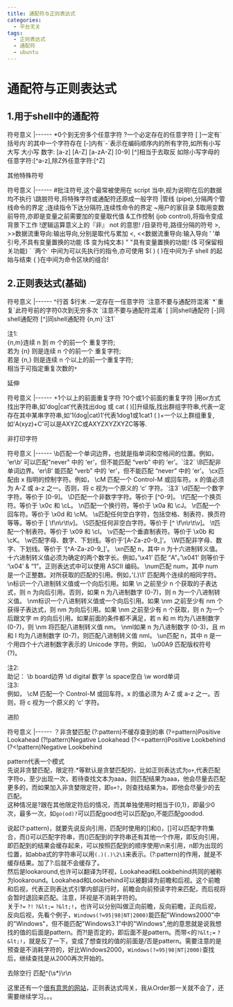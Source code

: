 ```yaml
---
title: 通配符与正则表达式
categories:
  - 平台无关
tags:
  - 正则表达式
  - 通配符
  - ubuntu
---
```


# 通配符与正则表达式

## 1.用于shell中的通配符

<th align="center">符号</th><th align="left">意义</th>
|------
<td align="center">*</td><td align="left">0个到无穷多个任意字符</td>
<td align="center">?</td><td align="left">一个必定存在的任意字符</td>
<td align="center">[ ]</td><td align="left">一定有`括号内`的其中一个字符存在</td>
<td align="center">[-]</td><td align="left">内有`-`表示在编码顺序内的所有字符,如所有小写 大写 大小写 数字: [a-z] [A-Z] [a-zA-Z] [0-9]</td>
<td align="center">[^]</td><td align="left">相当于去取反 如除小写字母的任意字符:[^a-z],除Z外任意字符:[^Z]</td>

其他特殊符号

<th align="center">符号</th><th align="left">意义</th>
|------
<td align="center">#</td><td align="left">批注符号,这个最常被使用在 script 当中,视为说明!在后的数据均不执行</td>
<td align="center">\</td><td align="left">跳脱符号,将特殊字符或通配符还原成一般字符</td>
<td align="center">|</td><td align="left">管线 (pipe),分隔两个管线命令的界定</td>
<td align="center">;</td><td align="left">连续指令下达分隔符,连续性命令的界定</td>
<td align="center">~</td><td align="left">用户的家目录</td>
<td align="center">$</td><td align="left">取用变数前导符,亦即是变量之前需要加的变量取代值</td>
<td align="center">&amp;</td><td align="left">工作控制 (job control),将指令变成背景下工作</td>
<td align="center">!</td><td align="left">逻辑运算意义上的『非』 not 的意思!</td>
<td align="center">/</td><td align="left">目录符号,路径分隔的符号</td>
<td align="center">&gt;, &gt;&gt;</td><td align="left">数据流重导向:输出导向,分别是取代与累加</td>
<td align="center">&lt;, &lt;&lt;</td><td align="left">数据流重导向:输入导向</td>
<td align="center">’ ’</td><td align="left">单引号,不具有变量置换的功能 ($ 变为纯文本)</td>
<td align="center">" "</td><td align="left">具有变量置换的功能! ($ 可保留相关功能)</td>
<td align="center">` `</td><td align="left">两个` 中间为可以先执行的指令,亦可使用 $( )</td>
<td align="center">( )</td><td align="left">在中间为子 shell 的起始与结束</td>
<td align="center">{ }</td><td align="left">在中间为命令区块的组合!</td>

## 2.正则表达式(基础)

<th align="center">符号</th><th align="left">意义</th>
|------
<td align="center">^</td><td align="left">行首</td>
<td align="center">$</td><td align="left">行末</td>
<td align="center">.</td><td align="left">一定存在一任意字符 `注意不要与通配符混淆`</td>
<td align="center">*</td><td align="left">`重复`此符号前的字符0次到无穷多次 `注意不要与通配符混淆`</td>
<td align="center">[ ]</td><td align="left">同shell通配符</td>
<td align="center">[-]</td><td align="left">同shell通配符</td>
<td align="center">[^]</td><td align="left">同shell通配符</td>
<td align="center">{n,m}</td><td align="left">`注1`</td>

注1:<br/> {n,m}连续 n 到 m 个的前一个 重复字符;<br/> 若为 {n} 则是连续 n 个的前一个 重复字符;<br/> 若是 {n,} 则是连续 n 个以上的前一个重复字符;<br/> 相当于可指定重复次数的`*`

延伸

<th align="center">符号</th><th align="left">意义</th>
|------
<td align="center">+</td><td align="left">1个以上的前面重复字符</td>
<td align="center">?</td><td align="left">0个或1个前面的重复字符</td>
<td align="center">|</td><td align="left">用or方式找出字符串,如’dog|cat’代表找出dog 或 cat</td>
<td align="center">( )</td><td align="left">[]升级版,找出群组字符串,代表一定存在其中某串字符串,如’1(dog|cat)1’代表1dog1或1cat1</td>
<td align="center">( )+</td><td align="left">一个以上群组重复,如’A(xyz)+C’可以是AXYZC或AXYZXYZXYZC等等.</td>

非打印字符

<th align="center">符号</th><th align="left">意义</th>
|------
<td align="center">\b</td><td align="left">匹配一个单词边界，也就是指单词和空格间的位置。例如， ‘er\b’ 可以匹配"never" 中的 ‘er’，但不能匹配 “verb” 中的 ‘er’。`注2`</td>
<td align="center">\B</td><td align="left">匹配非单词边界。‘er\B’ 能匹配 “verb” 中的 ‘er’，但不能匹配 “never” 中的 ‘er’。</td>
<td align="center">\cx</td><td align="left">匹配由 x 指明的控制字符。例如， \cM 匹配一个 Control-M 或回车符。x 的值必须为 A-Z 或 a-z 之一。否则，将 c 视为一个原义的 ‘c’ 字符。`注3`</td>
<td align="center">\d</td><td align="left">匹配一个数字字符。等价于 [0-9]。</td>
<td align="center">\D</td><td align="left">匹配一个非数字字符。等价于 [^0-9]。</td>
<td align="center">\f</td><td align="left">匹配一个换页符。等价于 \x0c 和 \cL。</td>
<td align="center">\n</td><td align="left">匹配一个换行符。等价于 \x0a 和 \cJ。</td>
<td align="center">\r</td><td align="left">匹配一个回车符。等价于 \x0d 和 \cM。</td>
<td align="center">\s</td><td align="left">匹配任何空白字符，包括空格、制表符、换页符等等。等价于 [ \f\n\r\t\v]。</td>
<td align="center">\S</td><td align="left">匹配任何非空白字符。等价于 [^ \f\n\r\t\v]。</td>
<td align="center">\t</td><td align="left">匹配一个制表符。等价于 \x09 和 \cI。</td>
<td align="center">\v</td><td align="left">匹配一个垂直制表符。等价于 \x0b 和 \cK。</td>
<td align="center">\w</td><td align="left">匹配字母、数字、下划线。等价于’[A-Za-z0-9_]’。</td>
<td align="center">\W</td><td align="left">匹配非字母、数字、下划线。等价于 ‘[^A-Za-z0-9_]’。</td>
<td align="center">\xn</td><td align="left">匹配 n，其中 n 为十六进制转义值。十六进制转义值必须为确定的两个数字长。例如，’\x41’ 匹配 “A”。’\x041’ 则等价于 ‘\x04’ &amp; “1”。正则表达式中可以使用 ASCII 编码。</td>
<td align="center">\num</td><td align="left">匹配 num，其中 num 是一个正整数。对所获取的匹配的引用。例如，’(.)\1’ 匹配两个连续的相同字符。</td>
<td align="center">\n</td><td align="left">标识一个八进制转义值或一个向后引用。如果 \n 之前至少 n 个获取的子表达式，则 n 为向后引用。否则，如果 n 为八进制数字 (0-7)，则 n 为一个八进制转义值。</td>
<td align="center">\nm</td><td align="left">标识一个八进制转义值或一个向后引用。如果 \nm 之前至少有 nm 个获得子表达式，则 nm 为向后引用。如果 \nm 之前至少有 n 个获取，则 n 为一个后跟文字 m 的向后引用。如果前面的条件都不满足，若 n 和 m 均为八进制数字 (0-7)，则 \nm 将匹配八进制转义值 nm。</td>
<td align="center">\nml</td><td align="left">如果 n 为八进制数字 (0-3)，且 m 和 l 均为八进制数字 (0-7)，则匹配八进制转义值 nml。</td>
<td align="center">\un</td><td align="left">匹配 n，其中 n 是一个用四个十六进制数字表示的 Unicode 字符。例如， \u00A9 匹配版权符号 (?)。</td>

注2:<br/> 助记： \b board边界 \d digital 数字 \s space空白 \w word单词<br/> 注3:<br/> 例如， \cM 匹配一个 Control-M 或回车符。x 的值必须为 A-Z 或 a-z 之一。否则，将 c 视为一个原义的 ‘c’ 字符。

进阶

<th align="center">符号</th><th align="left">意义</th>
|------
<td align="center">？</td><td align="left">非贪婪匹配</td>
<td align="center">(?:pattern)</td><td align="left">不缓存查到的串</td>
<td align="center">(?=pattern)</td><td align="left">Positive Lookahead</td>
<td align="center">(?!pattern)</td><td align="left">Negative Lookahead</td>
<td align="center">(?&lt;=pattern)</td><td align="left">Positive Lookbehind</td>
<td align="center">(?&lt;!pattern)</td><td align="left">Negative Lookbehind</td>

pattern代表一个模式<br/> 先说非贪婪匹配，限定符.*等默认是贪婪匹配的，比如正则表达式为`o+`,代表匹配字符o，至少出现一次，若待查找文本为aaa，则匹配结果为aaa，他会尽量去匹配更多的，而如果加入非贪婪限定符，即`o+?`，则查找结果为a，即他会尽量少的去匹配。<br/> 这种情况是?跟在其他限定符后的情况，而其单独使用时相当于{0,1}，即最少0次，最多一次，如`go(od)?`可以匹配good也可以匹配go,不能匹配goodod.

说起(?:pattern)，就要先说反向引用，匹配时使用的[]和()，[]可以匹配字符集合，而()可以匹配字符串，而()匹配到的字符串还有其他一个作用，即反向引用，即匹配到的结果会缓存起来，可以按照匹配到的顺序使用\n来引用，n即为出现的位置，如abba式的字符串可以用`(.)(.)\2\1`来表示。(?:pattern)的作用，就是不缓存结果。加了?:后就不会缓存了。<br/> 然后是lookaround,也许可以翻译为环视，Lookahead和Lookbehind共同的被称为lookaround。Lookahead和Lookbehind可以被翻译为前瞻和后视。这个前瞻和后视，代表正则表达式引擎内部运行时，前瞻会向前预读字符来匹配，而后视将会暂时退回来匹配。注意，环视是不消耗字符的。<br/> 关于`?=` `?!` `?&lt;=` `?&lt;!`，也许可以分别叫做正向前瞻，反向前瞻，正向后视，反向后视，先看个例子，`Windows(?=95|98|NT|2000)`能匹配"Windows2000"中的"Windows"，但不能匹配"Windows3.1"中的"Windows",他的意思就是说我想找的值的后面是pattern。而?!是否定的，即后面不是pattern。而带&lt;的`?&lt;=` `?&lt;!`，就是反了一下，变成了想查找的值的前面是/否是pattern。需要注意的是预查是不消耗字符的，好比Windows2000，`Windows(?=95|98|NT|2000)`查找后，继续查找是从2000再次开始的。

去除空行 匹配^(\s*)\r\n

这里还有一个[很有意思的网站](https://alf.nu/RegexGolf)，正则表达式闯关，我从Order那一关就不会了，还需要继续学习。。。
